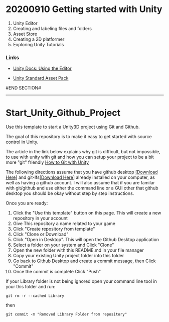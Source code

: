# 20200910 Getting started with Unity

1. Unity Editor
2. Creating and labeling files and folders
3. Asset Store
4. Creating a 2D platformer
5. Exploring Unity Tutorials

### Links
- [Unity Docs: Using the Editor](https://docs.unity3d.com/Manual/UsingTheEditor.html)

- [Unity Standard Asset Pack](https://assetstore.unity.com/packages/essentials/asset-packs/standard-assets-for-unity-2018-4-32351)








#END SECTION#

---
# Start_Unity_Github_Project
Use this template to start a Unity3D project using Git and Github. 

The goal of this repository is to make it easy to get started with source control in Unity.  

The article in the link below explains why git is difficult, but not impossible, to use with unity with git and how you can setup your project to be a bit more "git" friendly [How to Git with Unity](https://thoughtbot.com/blog/how-to-git-with-unity)

The following directions assume that you have github desktop [[Download Here]](https://desktop.github.com/) and git-lfs[[Download Here]](https://git-lfs.github.com/) already installed on your computer, as well as having a github account.  I will also assume that if you are familar with git/github and use either the command line or a GUI other that github desktop you should be okay without step by step instructions.

Once you are ready:

1. Click the "Use this template" button on this page. This will create a new repository in your account
2. Give This repository a name related to your game
3. Click "Create repository from template"
4. Click "Clone or Download"
5. Click "Open in Desktop".  This will open the Github Desktop application
6. Select a folder on your system and Click "Clone"
7. Open the new folder with this README.md in your file manager
8. Copy your existing Unity project folder into this folder
9. Go back to Github Desktop and create a commit message, then Click "Commit"
10. Once the commit is complete Click "Push"

If your Library folder is not being ignored open your command line tool in your this folder and run:

`git rm -r --cached Library`

then

`git commit -m "Removed Library Folder from repository"`